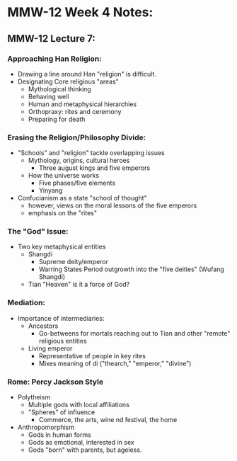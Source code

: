 # MMW-12 Week 4 Notes:

## MMW-12 Lecture 7:
### Approaching Han Religion:
- Drawing a line around Han "religion" is difficult.
- Designating Core religious "areas"
  - Mythological thinking
  - Behaving well
  - Human and metaphysical hierarchies
  - Orthopraxy: rites and ceremony
  - Preparing for death

### Erasing the Religion/Philosophy Divide:
- "Schools" and "religion" tackle overlapping issues
  - Mythology, origins, cultural heroes
    - Three august kings and five emperors
  - How the universe works
    - Five phases/five elements
    - Yinyang
- Confucianism as a state "school of thought"
  - however, views on the moral lessons of the five emperors
  - emphasis on the "rites"

### The "God" Issue:
- Two key metaphysical entities
  - Shangdi
    - Supreme deity/emperor
    - Warring States Period outgrowth into the "five deities" (Wufang Shangdi)
  - Tian "Heaven" is it a force of God?

### Mediation:
- Importance of intermediaries:
  - Ancestors
    - Go-betweens for mortals reaching out to Tian and other "remote" religious entities
  - Living emperor
    - Representative of people in key rites
    - Mixes meaning of di ("thearch," "emperor," "divine")

### Rome: Percy Jackson Style
- Polytheism
  - Multiple gods with local affiliations
  - "Spheres" of influence
    - Commerce, the arts, wine nd festival, the home
- Anthropomorphism
  - Gods in human forms
  - Gods as emotional, interested in sex
  - Gods "born" with parents, but ageless. 

